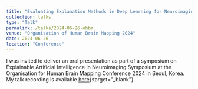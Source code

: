 ```yaml
---
title: "Evaluating Explanation Methods in Deep Learning for Neuroimaging using Stroke Classification as a Ground Truth"
collection: talks
type: "Talk"
permalink: /talks/2024-06-26-ohbm
venue: "Organisation of Human Brain Mapping 2024"
date: 2024-06-26
location: "Conference"
---
```


I was invited to deliver an oral presentation as part of a symposium on Explainable Artificial Intelligence in Neuroimaging Symposium at the Organisation for Human Brain Mapping Conference 2024 in Seoul, Korea. My talk recording is available [here](https://www.youtube.com/watch?v=VlMSFkbJCVE&list=PLEJ899jsgdRrW5xWZcdTNiNUj25TCKcvx&index=10){:target="_blank"}.
